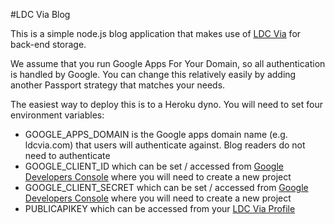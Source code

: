 #LDC Via Blog

This is a simple node.js blog application that makes use of [LDC Via](http://ldcvia.com) for back-end storage.

We assume that you run Google Apps For Your Domain, so all authentication is handled by Google. You can change this relatively easily by adding another Passport strategy that matches your needs.

The easiest way to deploy this is to a Heroku dyno. You will need to set four environment variables:

* GOOGLE_APPS_DOMAIN is the Google apps domain name (e.g. ldcvia.com) that users will authenticate against. Blog readers do not need to authenticate
* GOOGLE_CLIENT_ID which can be set / accessed from [Google Developers Console](https://console.developers.google.com/) where you will need to create a new project
* GOOGLE_CLIENT_SECRET which can be set / accessed from [Google Developers Console](https://console.developers.google.com/) where you will need to create a new project
* PUBLICAPIKEY which can be accessed from your [LDC Via Profile](https://eu.ldcvia.com/account/)
